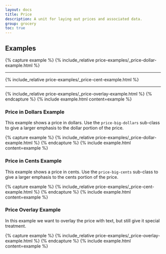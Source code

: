 ```yaml
---
layout: docs
title: Price
description: A unit for laying out prices and associated data.
group: grocery
toc: true
---
```


## Examples


{% capture example %}
{% include_relative price-examples/_price-dollar-example.html %}
<hr>

{% include_relative price-examples/_price-cent-example.html %}
<hr>

{% include_relative price-examples/_price-overlay-example.html %}
{% endcapture %}
{% include example.html content=example %}


### Price in Dollars Example

This example shows a price in dollars. Use the `price-big-dollars` sub-class to 
give a larger emphasis to the dollar portion of the price.

{% capture example %}
{% include_relative price-examples/_price-dollar-example.html %}
{% endcapture %}
{% include example.html content=example %}

### Price in Cents Example

This example shows a price in cents. Use the `price-big-cents` sub-class to 
give a larger emphasis to the cents portion of the price.

{% capture example %}
{% include_relative price-examples/_price-cent-example.html %}
{% endcapture %}
{% include example.html content=example %}

### Price Overlay Example

In this example we want to overlay the price with text, but still give it special treatment.

{% capture example %}
{% include_relative price-examples/_price-overlay-example.html %}
{% endcapture %}
{% include example.html content=example %}

